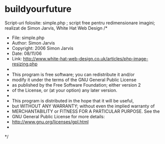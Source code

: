 # buildyourfuture
Script-uri folosite:
simple.php ; script free pentru redimensionare imagini; realizat de Simon Jarvis, White Hat Web Design
/*
* File: simple.php
* Author: Simon Jarvis
* Copyright: 2006 Simon Jarvis
* Date: 08/11/06
* Link: http://www.white-hat-web-design.co.uk/articles/php-image-resizing.php
*
* This program is free software; you can redistribute it and/or
* modify it under the terms of the GNU General Public License
* as published by the Free Software Foundation; either version 2
* of the License, or (at your option) any later version.
*
* This program is distributed in the hope that it will be useful,
* but WITHOUT ANY WARRANTY; without even the implied warranty of
* MERCHANTABILITY or FITNESS FOR A PARTICULAR PURPOSE. See the
* GNU General Public License for more details:
* http://www.gnu.org/licenses/gpl.html
*
*/
